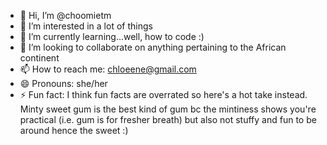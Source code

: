 - 👋 Hi, I’m @choomietm
- 👀 I’m interested in a lot of things
- 🌱 I’m currently learning...well, how to code :)
- 💞️ I’m looking to collaborate on anything pertaining to the African continent
- 📫 How to reach me: chloeene@gmail.com
- 😄 Pronouns: she/her
- ⚡ Fun fact: I think fun facts are overrated so here's a hot take instead. Minty sweet gum is the best kind of gum bc the mintiness shows you're practical (i.e. gum is for fresher breath) but also not stuffy and fun to be around hence the sweet :)  

<!---
choomietm/choomietm is a ✨ special ✨ repository because its `README.md` (this file) appears on your GitHub profile.
You can click the Preview link to take a look at your changes.
--->
